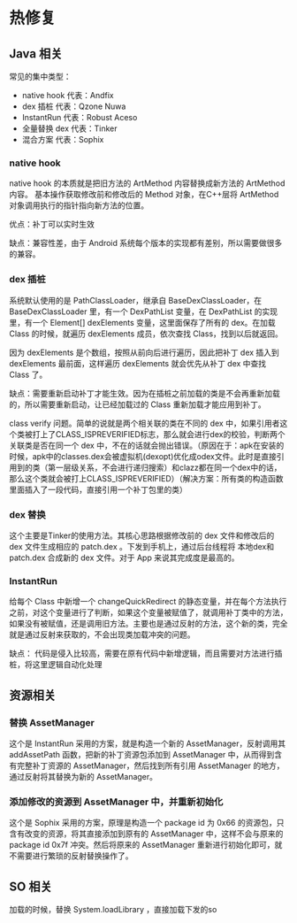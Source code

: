 # 热修复

## Java 相关
常见的集中类型：
- native hook       代表：Andfix
- dex 插桩           代表：Qzone Nuwa
- InstantRun        代表：Robust Aceso
- 全量替换 dex        代表：Tinker
- 混合方案            代表：Sophix

### native hook 

native hook 的本质就是把旧方法的 ArtMethod 内容替换成新方法的 ArtMethod 内容。
基本操作获取修改前和修改后的 Method 对象，在C++层将 ArtMethod 对象调用执行的指针指向新方法的位置。

优点：补丁可以实时生效

缺点：兼容性差，由于 Android 系统每个版本的实现都有差别，所以需要做很多的兼容。

### dex 插桩

系统默认使用的是 PathClassLoader，继承自 BaseDexClassLoader，在 BaseDexClassLoader 里，有一个 DexPathList 变量，在 DexPathList 的实现里，有一个 Element[] dexElements 变量，这里面保存了所有的 dex。在加载 Class 的时候，就遍历 dexElements 成员，依次查找 Class，找到以后就返回。

因为 dexElements 是个数组，按照从前向后进行遍历，因此把补丁 dex 插入到 dexElements 最前面，这样遍历 dexElements 就会优先从补丁 dex 中查找 Class 了。

缺点：需要重新启动补丁才能生效。因为在插桩之前加载的类是不会再重新加载的，所以需要重新启动，让已经加载过的 Class 重新加载才能应用到补丁。

class verify 问题。简单的说就是两个相关联的类在不同的 dex 中，如果引用者这个类被打上了CLASS_ISPREVERIFIED标志，那么就会进行dex的校验，判断两个关联类是否在同一个 dex 中，不在的话就会抛出错误。（原因在于：apk在安装的时候，apk中的classes.dex会被虚拟机(dexopt)优化成odex文件。此时是直接引用到的类（第一层级关系，不会进行递归搜索）和clazz都在同一个dex中的话，那么这个类就会被打上CLASS_ISPREVERIFIED）（解决方案：所有类的构造函数里面插入了一段代码，直接引用一个补丁包里的类）

### dex 替换
这个主要是Tinker的使用方法。其核心思路根据修改前的 dex 文件和修改后的 dex 文件生成相应的 patch.dex 。下发到手机上，通过后台线程将 本地dex和 patch.dex 合成新的 dex 文件。对于 App 来说其完成度是最高的。


### InstantRun

给每个 Class 中新增一个 changeQuickRedirect 的静态变量，并在每个方法执行之前，对这个变量进行了判断，如果这个变量被赋值了，就调用补丁类中的方法，如果没有被赋值，还是调用旧方法。主要也是通过反射的方法，这个新的类，完全就是通过反射来获取的，不会出现类加载冲突的问题。

缺点：
代码是侵入比较高，需要在原有代码中新增逻辑，而且需要对方法进行插桩，将这里逻辑自动化处理


## 资源相关

### 替换 AssetManager
这个是 InstantRun 采用的方案，就是构造一个新的 AssetManager，反射调用其 addAssetPath 函数，把新的补丁资源包添加到 AssetManager 中，从而得到含有完整补丁资源的 AssetManager，然后找到所有引用 AssetManager 的地方，通过反射将其替换为新的 AssetManager。

### 添加修改的资源到 AssetManager 中，并重新初始化
这个是 Sophix 采用的方案，原理是构造一个 package id 为 0x66 的资源包，只含有改变的资源，将其直接添加到原有的 AssetManager 中，这样不会与原来的 package id 0x7f 冲突。然后将原来的 AssetManager 重新进行初始化即可，就不需要进行繁琐的反射替换操作了。

## SO 相关

加载的时候，替换 System.loadLibrary ，直接加载下发的so